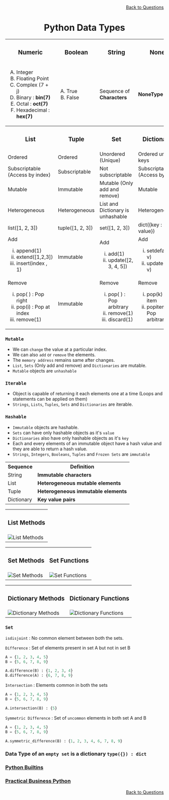 <p align='right'><a align="right" href="https://github.com/KIRANKUMAR7296/Library/blob/main/Interview.md">Back to Questions</a></p>

<h1 align="center">Python Data Types</h1>

<table align="center">
  <tr>
    <th><h3>Numeric</h3></th>
    <th><h3>Boolean</h3></th>
    <th><h3>String</h3></th>
    <th><h3>None</h3></th>
  </tr>
  <tr>
    <td>
      <ol type="A">
        <li>Integer</li>
        <li>Floating Point</li>
        <li>Complex (7 + j)</li>
        <li>Binary : <strong>bin(7)</strong></li>
        <li>Octal : <strong>oct(7)</strong></li>
        <li>Hexadecimal : <strong>hex(7)</strong></li>
      </ol>
    </td>
    <td>
      <ol type="A">
        <li>True</li>
        <li>False</li>
      </ol>
    </td>
    <td>Sequence of <strong>Characters</strong></td>
    <td>
      <strong>NoneType</strong>      
    </td>
  </tr>
<!-- </table>

<table align="center"> -->
  <tr>
    <th><h3>List</h3></th>
    <th><h3>Tuple</h3></th>
    <th><h3>Set</h3></th>
    <th><h3>Dictionary</h3></th>
  </tr>
  <tr>
    <td>Ordered</td>
    <td>Ordered</td>
    <td>Unordered (Unique)</td>
    <td>Ordered unique keys</td>
  </tr>
  <tr>
    <td>Subscriptable (Access by index)</td>
    <td>Subscriptable</td>
    <td>Not subscriptable</td>
    <td>Subscriptable (Access by key)</td>
  </tr>
  <tr>
    <td>Mutable</td>
    <td>Immutable</td>
    <td>Mutable (Only add and remove)</td>
    <td>Mutable</td>
  </tr>
  <tr>
    <td>Heterogeneous</td>
    <td>Heterogeneous</td>
    <td>List and Dictionary is unhashable</td>
    <td>Heterogeneous</td>
  </tr>
  <tr>
    <td>list([1, 2, 3])</td>
    <td>tuple([1, 2, 3])</td>
    <td>set([1, 2, 3])</td>
    <td>dict({key : value})</td>
  </tr>
  <tr>
    <td>Add 
      <ol type="i">
        <li>append(1)</li>
        <li>extend([1,2,3])</li>
        <li>insert(index , 1)</li>
      </ol>
     </td>
    <td>Immutable</td>
    <td>Add  
      <ol type="i">
        <li>add(1)</li>
        <li>update([2, 3, 4, 5])</li>
      </ol>
     </td>
    <td>Add  
      <ol type="i">
        <li>setdefault(k, v)</li>
        <li>update(k = v)</li>
      </ol>
     </td>
  </tr>
  <tr>
    <td>Remove 
      <ol type="i">
        <li>pop( ) : Pop right</li>
        <li>pop(i) : Pop at index</li>
        <li>remove(1)</li>
      </ol>
     </td>
    <td>Immutable</td>
    <td>Remove  
      <ol type="i">
        <li>pop( ) : Pop arbitrary</li>
        <li>remove(1)</li>
        <li>discard(1)</li>
      </ol>
     </td>
    <td>Remove  
      <ol type="i">
        <li>pop(k) : Pop item</li>
        <li>popitem( ) : Pop arbitrary</li>
      </ol>
     </td>
  </tr>
</table>

### `Mutable`
- We can `change` the value at a particular index.
- We can also `add` or `remove` the elements. 
- The `memory address` remains same after changes.
- `List`, `Sets` (Only add and remove) and `Dictionaries` are mutable.
- `Mutable` objects are `unhashable`


### `Iterable`
- Object is capable of returning it each elements one at a time (Loops and statements can be applied on them)
- `Strings`, `Lists`, `Tuples`, `Sets` and `Dictionaries` are iterable.

### `Hashable`
- `Immutable` objects are hashable.
- `Sets` can have only hashable objects as it's `value`
- `Dictionaries` also have only hashable objects as it's `key`
- Each and every elements of an immutable object have a hash value and they are able to return a hash value.
- `Strings`, `Integers`, `Booleans`, `Tuples` and `Frozen Sets` are `immutable`

<table align="center">
  <tr>
    <th>Sequence</th>
    <th>Definition</th>
  </tr>
  <tr>
    <td>String</td>
    <td><strong>Immutable characters</strong></td>
  </tr>
  <tr>
    <td>List</td>
    <td><strong>Heterogeneous mutable elements</strong></td>
  </tr>
  <tr>
    <td>Tuple</td>
    <td><strong>Heterogeneous immutable elements</strong></td>
  </tr>
  <tr>
    <td>Dictionary</td>
    <td><strong>Key value pairs</strong></td>
  </tr>
</table>


<table align="center">
  <tr>
    <th><h3>List Methods</h3></th>         
  </tr>
  <tr>
    <td><img src="Image/ListMethods.png" alt="List Methods"></td>   
  </tr>
</table>

<table align="center">
  <tr>
    <th><h3>Set Methods</h3></th>
    <th><h3>Set Functions</h3></th>           
  </tr>
  <tr>
    <td><img src="Image/SetMethods.png" alt="Set Methods"></td>   
    <td><img src="Image/SetFunctions.png" alt="Set Functions"></td>    
  </tr>
</table>

<table align="center">
  <tr>
    <th><h3>Dictionary Methods</h3></th>
    <th><h3>Dictionary Functions</h3></th>           
  </tr>
  <tr>
    <td><img src="Image/DictionaryMethods.png" alt="Dictionary Methods"></td>   
    <td><img src="Image/DictionaryFunctions.png" alt="Dictionary Functions"></td>    
  </tr>
</table>

### `Set`

`isdisjoint` : No common element between both the sets.

`Difference` : Set of elements present in set A but not in set B

```python
A = {1, 2, 3, 4, 5}
B = {5, 6, 7, 8, 9}

A.difference(B) : {1, 2, 3, 4}
B.difference(A) : {6, 7, 8, 9}
```

`Intersection` : Elements common in both the sets 

```python
A = {1, 2, 3, 4, 5}
B = {5, 6, 7, 8, 9}

A.intersection(B) : {5}
```

`Symmetric Difference` : Set of `uncommon` elements in both set A and B

```python
A = {1, 2, 3, 4, 5}
B = {5, 6, 7, 8, 9}

A.symmetric_difference(B) : {1, 2, 3, 4, 6, 7, 8, 9}
```

### Data Type of an `empty set` is a dictionary `type({}) : dict`

### [Python Builtins](https://www.programiz.com/python-programming/methods/built-in)

### [Practical Business Python](https://pbpython.com/pandas_dtypes.html)

<p align='right'><a align="right" href="https://github.com/KIRANKUMAR7296/Library/blob/main/Interview.md">Back to Questions</a></p>
